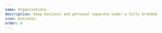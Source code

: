 ```yaml
---
name: Organisations
description: Keep business and personal separate under a fully branded secure experience
icon: business
order: 6
---
```

